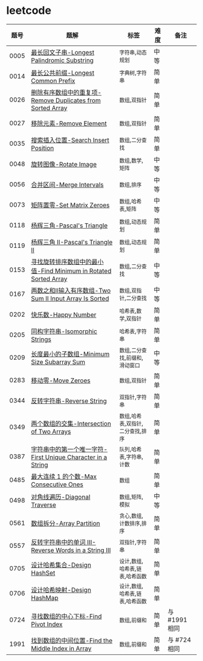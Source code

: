 # leetcode



| 题号    | 题解                                                                                                                                      | 标签         | 难度 | 备注        |
|-------|-----------------------------------------------------------------------------------------------------------------------------------------|------------|----|-----------|
| 0005  | [最长回文子串-Longest Palindromic Substring](/solution/0001-0100/0005.Longest%20Palindromic%20Substring/README.md)                            |  `字符串`,`动态规划`  |  中等  |    |
| 0014  | [最长公共前缀-Longest Common Prefix](/solution/0001-0100/0014.Longest%20Common%20Prefix/README.md)                                            |  `字典树`,`字符串`  |  简单  |    |
| 0026  | [删除有序数组中的重复项-Remove Duplicates from Sorted Array](/solution/0001-0100/0026.Remove%20Duplicates%20from%20Sorted%20Array/README.md)       |  `数组`,`双指针`  |  简单  |    |
| 0027  | [移除元素-Remove Element](/solution/0001-0100/0027.Remove%20Element/README.md)                                                              |  `数组`,`双指针`  |  简单  |    |
| 0035  | [搜索插入位置-Search Insert Position](/solution/0001-0100/0035.Search%20Insert%20Position/README.md)                                          | `数组`,`二分查找` | 简单 |  |
| 0048  | [旋转图像-Rotate Image](/solution/0001-0100/0048.Rotate%20Image/README.md)                                                                  | `数组`,`数学`,`矩阵` | 中等 |  |
| 0056  | [合并区间-Merge Intervals](/solution/0001-0100/0056.Merge%20Intervals/README.md)                                                            | `数组`,`排序` | 中等 |  |
| 0073  | [矩阵置零-Set Matrix Zeroes](/solution/0000-0100/0073.Set%20Matrix%20Zeroes/README.md)                                                      |  `数组`,`哈希表`,`矩阵`  |  中等  |    |
| 0118  | [杨辉三角-Pascal's Triangle](/solution/0101-0200/0118.Pascal%27s%20Triangle/README.md)                                                      |  `数组`,`动态规划`  |  简单  |    |
| 0119  | [杨辉三角 II-Pascal's Triangle II](/solution/0101-0200/0119.Pascal%27s%20Triangle%20II/README.md)                                           |  `数组`,`动态规划`  |  简单  |    |
| 0153  | [寻找旋转排序数组中的最小值-Find Minimum in Rotated Sorted Array](/solution/0101-0200/0153.Find%20Minimum%20in%20Rotated%20Sorted%20Array/README.md) |  `数组`,`二分查找`  |  中等  |    |
| 0167  | [两数之和II输入有序数组-Two Sum II Input Array Is Sorted](/solution/0101-0200/0167.Two%20Sum%20II%20-%20Input%20Array%20Is%20Sorted/README.md)    |  `数组`,`双指针`,`二分查找`  |  中等  |
| 0202  | [快乐数-Happy Number](/solution/0201-0300/0202.Happy%20Number/README.md)                                                                   |  `哈希表`,`数学`,`双指针`  |  简单  |    |
| 0205  | [同构字符串-Isomorphic Strings](/solution/0201-0300/0205.Isomorphic%20Strings/README.md)                                                     |  `哈希表`,`字符串`  |  简单  |    |
| 0209  | [长度最小的子数组-Minimum Size Subarray Sum](/solution/0201-0300/0209.Minimum%20Size%20Subarray%20Sum/README.md)                                |  `数组`,`二分查找`,`前缀和`,`滑动窗口`  |  中等  |    |
| 0283  | [移动零-Move Zeroes](/solution/0201-0300/0283.Move%20Zeroes/README.md)                                                                     |  `数组`,`双指针`  |  简单  |    |
| 0344  | [反转字符串-Reverse String](/solution/0301-0400/0344.Reverse%20String/README.md)                                                             |  `双指针`,`字符串`  |  简单  |    |
| 0349  | [两个数组的交集-Intersection of Two Arrays](/solution/0301-0400/0349.Intersection%20of%20Two%20Arrays/README.md)                               |  `数组`,`哈希表`,`双指针`,`二分查找`,`排序`  |  简单  |    |
| 0387  | [字符串中的第一个唯一字符-First Unique Character in a String](/solution/0301-0400/0387.First%20Unique%20Character%20in%20a%20String/README.md)      |  `队列`,`哈希表`,`字符串`,`计数`  |  简单  |    |
| 0485  | [最大连续 1 的个数-Max Consecutive Ones](/solution/0401-0500/0485.Max%20Consecutive%20Ones/README.md)                                          |  `数组`  |  简单  |    |
| 0498  | [对角线遍历-Diagonal Traverse](/solution/0401-0500/0498.Diagonal%20Traverse/README.md)                                                       |  `数组`,`矩阵`,`模拟`  |  中等  |    |
| 0561  | [数组拆分-Array Partition](/solution/0501-0600/0561.Array%20Partition/README.md)                                                            |  `贪心`,`数组`,`计数排序`,`排序`  |  简单  |    |
| 0557  | [反转字符串中的单词 III-Reverse Words in a String III](/solution/0501-0600/0557.Reverse%20Words%20in%20a%20String%20III/README.md)               |  `双指针`,`字符串`  |  简单  |    |
| 0705  | [设计哈希集合-Design HashSet](/solution/0701-0800/0705.Design%20HashSet/README.md)                                                            |  `设计`,`数组`,`哈希表`,`链表`,`哈希函数`  |  简单  |    |
| 0706  | [设计哈希映射-Design HashMap](/solution/0701-0800/0706.Design%20HashMap/README.md)                                                            |  `设计`,`数组`,`哈希表`,`链表`,`哈希函数`  |  简单  |    |
| 0724  | [寻找数组的中心下标-Find Pivot Index](/solution/0701-0800/0724.Find%20Pivot%20Index/README.md)                                                   | `数组`,`前缀和` | 简单 | 与 #1991 相同 |
| 1991  | [找到数组的中间位置-Find the Middle Index in Array](/solution/1901-2000/1991.Find%20the%20Middle%20Index%20in%20Array/README.md)                 | `数组`,`前缀和` | 简单 | 与 #724 相同 |



